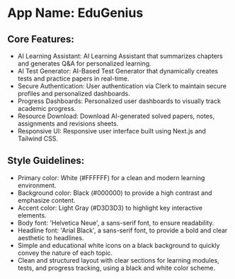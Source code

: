 # **App Name**: EduGenius

## Core Features:

- AI Learning Assistant: AI Learning Assistant that summarizes chapters and generates Q&A for personalized learning.
- AI Test Generator: AI-Based Test Generator that dynamically creates tests and practice papers in real-time.
- Secure Authentication: User authentication via Clerk to maintain secure profiles and personalized dashboards.
- Progress Dashboards: Personalized user dashboards to visually track academic progress.
- Resource Download: Download AI-generated solved papers, notes, assignments and revisions sheets.
- Responsive UI: Responsive user interface built using Next.js and Tailwind CSS.

## Style Guidelines:

- Primary color: White (#FFFFFF) for a clean and modern learning environment.
- Background color: Black (#000000) to provide a high contrast and emphasize content.
- Accent color: Light Gray (#D3D3D3) to highlight key interactive elements.
- Body font: 'Helvetica Neue', a sans-serif font, to ensure readability.
- Headline font: 'Arial Black', a sans-serif font, to provide a bold and clear aesthetic to headlines.
- Simple and educational white icons on a black background to quickly convey the nature of each topic.
- Clean and structured layout with clear sections for learning modules, tests, and progress tracking, using a black and white color scheme.